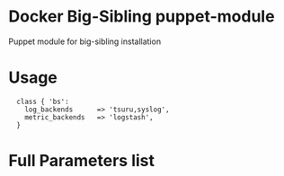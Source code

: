# Docker Big-Sibling puppet-module

Puppet module for big-sibling installation

# Usage

```puppet
  class { 'bs':
    log_backends      => 'tsuru,syslog',
    metric_backends   => 'logstash',
  }
```

# Full Parameters list

